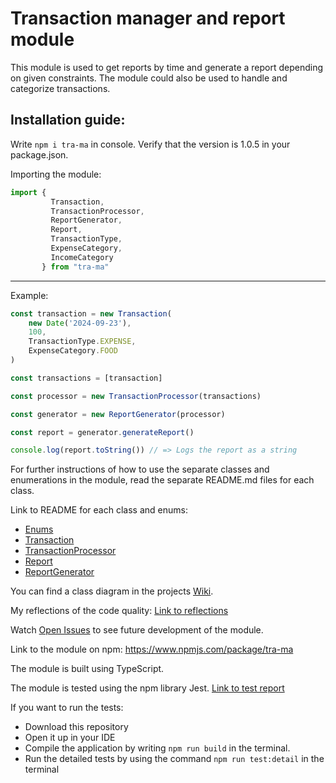 # Transaction manager and report module

This module is used to get reports by time and generate a report depending on given constraints. The module could also be used to handle and categorize transactions.

## Installation guide:<br/>
Write ```npm i tra-ma``` in console. Verify that the version is 1.0.5 in your package.json.

Importing the module:
```js
import {
         Transaction,
         TransactionProcessor,
         ReportGenerator,
         Report,
         TransactionType,
         ExpenseCategory,
         IncomeCategory
       } from "tra-ma"
```
_______________________________________________________________________________________________________

Example:
```js
const transaction = new Transaction(
    new Date('2024-09-23'),
    100,
    TransactionType.EXPENSE,
    ExpenseCategory.FOOD
)

const transactions = [transaction]

const processor = new TransactionProcessor(transactions)

const generator = new ReportGenerator(processor)

const report = generator.generateReport()

console.log(report.toString()) // => Logs the report as a string
```


For further instructions of how to use the separate classes and enumerations in the module, read the separate README.md files for each class.

Link to README for each class and enums:
* [Enums](src/enums/README.md)
* [Transaction](src/modules/Transaction/README.md)
* [TransactionProcessor](src/modules/TransactionProcessor/README.md)
* [Report](src/modules/Report/README.md)
* [ReportGenerator](src/modules/ReportGenerator/README.md)

You can find a class diagram in the projects [Wiki](https://github.com/as228gc/1dv610-laboration2/wiki).

My reflections of the code quality: [Link to reflections](/reflektion.md)

Watch [Open Issues](https://github.com/as228gc/1dv610-laboration2/issues) to see future development of the module.

Link to the module on npm: https://www.npmjs.com/package/tra-ma

The module is built using TypeScript.

The module is tested using the npm library Jest. [Link to test report](/testrapport.md)

If you want to run the tests:
* Download this repository
* Open it up in your IDE
* Compile the application by writing ```npm run build``` in the terminal.
* Run the detailed tests by using the command ```npm run test:detail``` in the terminal

